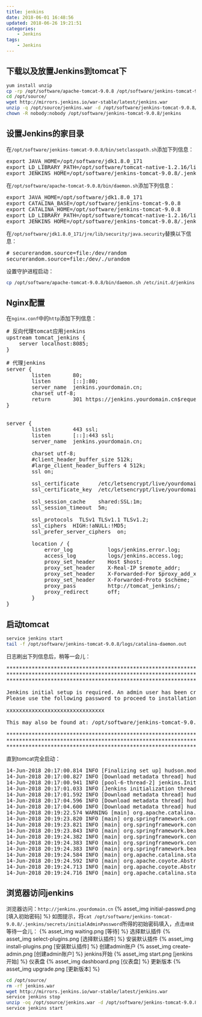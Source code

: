 ```yaml
---
title: jenkins
date: 2018-06-01 16:48:56
updated: 2018-06-26 19:21:51
categories:
    - Jenkins
tags:
    - Jenkins
---
```

## 下载以及放置Jenkins到tomcat下
``` bash
yum install unzip
cp -rp /opt/software/apache-tomcat-9.0.8 /opt/software/jenkins-tomcat-9.0.8
cd /opt/source/
wget http://mirrors.jenkins.io/war-stable/latest/jenkins.war
unzip -q /opt/source/jenkins.war -d /opt/software/jenkins-tomcat-9.0.8/jenkins
chown -R nobody:nobody /opt/software/jenkins-tomcat-9.0.8/jenkins
```

## 设置Jenkins的家目录
在`/opt/software/jenkins-tomcat-9.0.8/bin/setclasspath.sh`添加下列信息：
<pre>
export JAVA_HOME=/opt/software/jdk1.8.0_171
export LD_LIBRARY_PATH=/opt/software/tomcat-native-1.2.16/lib
export JENKINS_HOME=/opt/software/jenkins-tomcat-9.0.8/.jenkins
</pre>
在`/opt/software/apache-tomcat-9.0.8/bin/daemon.sh`添加下列信息：
<pre>
export JAVA_HOME=/opt/software/jdk1.8.0_171
export CATALINA_BASE=/opt/software/jenkins-tomcat-9.0.8
export CATALINA_HOME=/opt/software/jenkins-tomcat-9.0.8
export LD_LIBRARY_PATH=/opt/software/tomcat-native-1.2.16/lib
export JENKINS_HOME=/opt/software/jenkins-tomcat-9.0.8/.jenkins
</pre>
在`/opt/software/jdk1.8.0_171/jre/lib/security/java.security`替换以下信息：
<pre>
# securerandom.source=file:/dev/random
securerandom.source=file:/dev/./urandom
</pre>

设置守护进程启动：
``` bash
cp /opt/software/apache-tomcat-9.0.8/bin/daemon.sh /etc/init.d/jenkins
```

<!-- more -->

## Nginx配置
在`nginx.conf`中的`http`添加下列信息：
<pre>
# 反向代理tomcat应用jenkins
upstream tomcat_jenkins {
    server localhost:8085;
}

# 代理jenkins
server {
        listen       80;
        listen       [::]:80;
        server_name  jenkins.yourdomain.cn;
        charset utf-8;
        return       301 https://jenkins.yourdomain.cn$request_uri;
}


server {
        listen       443 ssl;
        listen       [::]:443 ssl;
        server_name  jenkins.yourdomain.cn;

        charset utf-8;
        #client_header_buffer_size 512k;
        #large_client_header_buffers 4 512k;
        ssl on;

        ssl_certificate      /etc/letsencrypt/live/yourdomain.cn/fullchain.pem;
        ssl_certificate_key  /etc/letsencrypt/live/yourdomain.cn/privkey.pem;

        ssl_session_cache    shared:SSL:1m;
        ssl_session_timeout  5m;

        ssl_protocols  TLSv1 TLSv1.1 TLSv1.2;
        ssl_ciphers  HIGH:!aNULL:!MD5;
        ssl_prefer_server_ciphers  on;

        location / {
            error_log           logs/jenkins.error.log;
            access_log          logs/jenkins.access.log;
            proxy_set_header    Host $host;
            proxy_set_header    X-Real-IP $remote_addr;
            proxy_set_header    X-Forwarded-For $proxy_add_x_forwarded_for;
            proxy_set_header    X-Forwarded-Proto $scheme;
            proxy_pass          http://tomcat_jenkins/;
            proxy_redirect      off;
        }   
}
</pre>

## 启动tomcat
``` bash
service jenkins start
tail -f /opt/software/jenkins-tomcat-9.0.8/logs/catalina-daemon.out
```
日志刷出下列信息后，稍等一会儿：
<pre>
*************************************************************
*************************************************************
*************************************************************

Jenkins initial setup is required. An admin user has been created and a password generated.
Please use the following password to proceed to installation:

xxxxxxxxxxxxxxxxxxxxxxxxxxxxxxx

This may also be found at: /opt/software/jenkins-tomcat-9.0.8/.jenkins/secrets/initialAdminPassword

*************************************************************
*************************************************************
*************************************************************
</pre>

直到tomcat完全启动：
<pre>
14-Jun-2018 20:17:00.814 INFO [Finalizing set up] hudson.model.UpdateSite.updateData Obtained the latest update center data file for UpdateSource default
14-Jun-2018 20:17:00.827 INFO [Download metadata thread] hudson.model.UpdateSite.updateData Obtained the latest update center data file for UpdateSource default
14-Jun-2018 20:17:00.941 INFO [pool-6-thread-2] jenkins.InitReactorRunner$1.onAttained Completed initialization
14-Jun-2018 20:17:01.033 INFO [Jenkins initialization thread] hudson.WebAppMain$3.run Jenkins is fully up and running
14-Jun-2018 20:17:01.592 INFO [Download metadata thread] hudson.model.DownloadService$Downloadable.load Obtained the updated data file for hudson.tasks.Maven.MavenInstaller
14-Jun-2018 20:17:04.596 INFO [Download metadata thread] hudson.model.DownloadService$Downloadable.load Obtained the updated data file for hudson.tools.JDKInstaller
14-Jun-2018 20:17:04.600 INFO [Download metadata thread] hudson.model.AsyncPeriodicWork$1.run Finished Download metadata. 21,917 ms
14-Jun-2018 20:19:22.574 WARNING [main] org.apache.catalina.util.SessionIdGeneratorBase.createSecureRandom Creation of SecureRandom instance for session ID generation using [SHA1PRNG] took [169,068] milliseconds.
14-Jun-2018 20:19:23.820 INFO [main] org.springframework.context.support.AbstractApplicationContext.prepareRefresh Refreshing org.springframework.web.context.support.StaticWebApplicationContext@47a1b2f7: display name [Root WebApplicationContext]; startup date [Thu Jun 14 20:19:23 CST 2018]; root of context hierarchy
14-Jun-2018 20:19:23.821 INFO [main] org.springframework.context.support.AbstractApplicationContext.obtainFreshBeanFactory Bean factory for application context [org.springframework.web.context.support.StaticWebApplicationContext@47a1b2f7]: org.springframework.beans.factory.support.DefaultListableBeanFactory@406efe63
14-Jun-2018 20:19:23.843 INFO [main] org.springframework.beans.factory.support.DefaultListableBeanFactory.preInstantiateSingletons Pre-instantiating singletons in org.springframework.beans.factory.support.DefaultListableBeanFactory@406efe63: defining beans [authenticationManager]; root of factory hierarchy
14-Jun-2018 20:19:24.382 INFO [main] org.springframework.context.support.AbstractApplicationContext.prepareRefresh Refreshing org.springframework.web.context.support.StaticWebApplicationContext@79401d4f: display name [Root WebApplicationContext]; startup date [Thu Jun 14 20:19:24 CST 2018]; root of context hierarchy
14-Jun-2018 20:19:24.383 INFO [main] org.springframework.context.support.AbstractApplicationContext.obtainFreshBeanFactory Bean factory for application context [org.springframework.web.context.support.StaticWebApplicationContext@79401d4f]: org.springframework.beans.factory.support.DefaultListableBeanFactory@444456cb
14-Jun-2018 20:19:24.383 INFO [main] org.springframework.beans.factory.support.DefaultListableBeanFactory.preInstantiateSingletons Pre-instantiating singletons in org.springframework.beans.factory.support.DefaultListableBeanFactory@444456cb: defining beans [filter,legacy]; root of factory hierarchy
14-Jun-2018 20:19:24.584 INFO [main] org.apache.catalina.startup.HostConfig.deployWAR Deployment of web application archive [/opt/software/jenkins-tomcat-9.0.8/webapps/jenkins.war] has finished in [179,790] ms
14-Jun-2018 20:19:24.592 INFO [main] org.apache.coyote.AbstractProtocol.start Starting ProtocolHandler ["http-apr-8085"]
14-Jun-2018 20:19:24.713 INFO [main] org.apache.coyote.AbstractProtocol.start Starting ProtocolHandler ["ajp-apr-8009"]
14-Jun-2018 20:19:24.716 INFO [main] org.apache.catalina.startup.Catalina.start Server startup in 180081 ms
</pre>

## 浏览器访问jenkins
浏览器访问：`http://jenkins.yourdomain.cn`
{% asset_img initial-passwd.png [填入初始密码] %}
如图提示，将`cat /opt/software/jenkins-tomcat-9.0.8/.jenkins/secrets/initialAdminPassword`所得的初始密码填入，点击`继续`
等待一会儿：
{% asset_img waiting.png [等待] %}
选择默认插件
{% asset_img select-plugins.png [选择默认插件] %}
安装默认插件
{% asset_img install-plugins.png [安装默认插件] %}
创建admin账户
{% asset_img create-admin.png [创建admin账户] %}
jenkins开始
{% asset_img start.png [jenkins开始] %}
仪表盘
{% asset_img dashboard.png [仪表盘] %}
更新版本
{% asset_img upgrade.png [更新版本] %}
``` bash
cd /opt/source/
rm -rf jenkins.war
wget http://mirrors.jenkins.io/war-stable/latest/jenkins.war
service jenkins stop
unzip -oq /opt/source/jenkins.war -d /opt/software/jenkins-tomcat-9.0.8/jenkins
service jenkins start
```
